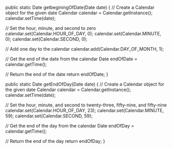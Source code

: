 public static Date getbeginingOfDate(Date date) {
  // Create a Calendar object for the given date
  Calendar calendar = Calendar.getInstance();
  calendar.setTime(date);

  // Set the hour, minute, and second to zero
  calendar.set(Calendar.HOUR_OF_DAY, 0);
  calendar.set(Calendar.MINUTE, 0);
  calendar.set(Calendar.SECOND, 0);

  // Add one day to the calendar
  calendar.add(Calendar.DAY_OF_MONTH, 1);

  // Get the end of the date from the calendar
  Date endOfDate = calendar.getTime();

  // Return the end of the date
  return endOfDate;
}



public static Date getEndOfDay(Date date) {
  // Create a Calendar object for the given date
  Calendar calendar = Calendar.getInstance();
  calendar.setTime(date);

  // Set the hour, minute, and second to twenty-three, fifty-nine, and fifty-nine
  calendar.set(Calendar.HOUR_OF_DAY, 23);
  calendar.set(Calendar.MINUTE, 59);
  calendar.set(Calendar.SECOND, 59);

  // Get the end of the day from the calendar
  Date endOfDay = calendar.getTime();

  // Return the end of the day
  return endOfDay;
}
